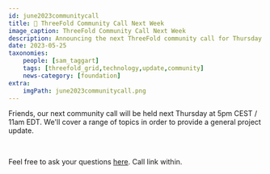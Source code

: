 ```yaml
---
id: june2023communitycall
title: 📣 ThreeFold Community Call Next Week
image_caption: ThreeFold Community Call Next Week
description: Announcing the next ThreeFold community call for Thursday June 1 2023.
date: 2023-05-25
taxonomies:
    people: [sam_taggart]
    tags: [threefold_grid,technology,update,community]
    news-category: [foundation]
extra:
    imgPath: june2023communitycall.png
---
```


Friends, our next community call will be held next Thursday at 5pm CEST / 11am EDT. We'll cover a range of topics in order to provide a general project update.

<br/>

Feel free to ask your questions [here](https://forum.threefold.io/t/announcing-the-next-threefold-community-call-june-01-2023/3955). Call link within.